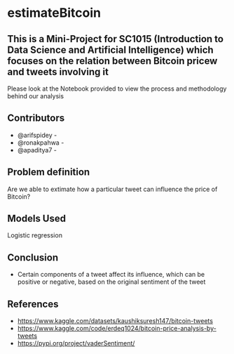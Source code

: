 # estimateBitcoin

## This is a Mini-Project for SC1015 (Introduction to Data Science and Artificial Intelligence) which focuses on the relation between Bitcoin pricew and tweets involving it
Please look at the Notebook provided to view the process and methodology behind our analysis

## Contributors
- @arifspidey - 
- @ronakpahwa - 
- @apaditya7 - 

## Problem definition
Are we able to extimate how a particular tweet can influence the price of Bitcoin?

## Models Used
Logistic regression


## Conclusion
- Certain components of a tweet affect its influence, which can be positive or negative, based on the original sentiment of the tweet

## References
- https://www.kaggle.com/datasets/kaushiksuresh147/bitcoin-tweets
- https://www.kaggle.com/code/erdeq1024/bitcoin-price-analysis-by-tweets
- https://pypi.org/project/vaderSentiment/


